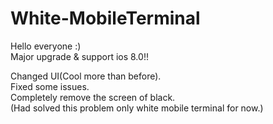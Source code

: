 White-MobileTerminal
====================
  
Hello everyone :)  
Major upgrade & support ios 8.0!!

Changed UI(Cool more than before).  
Fixed some issues.  
Completely remove the screen of black.  
(Had solved this problem only white mobile terminal for now.)
